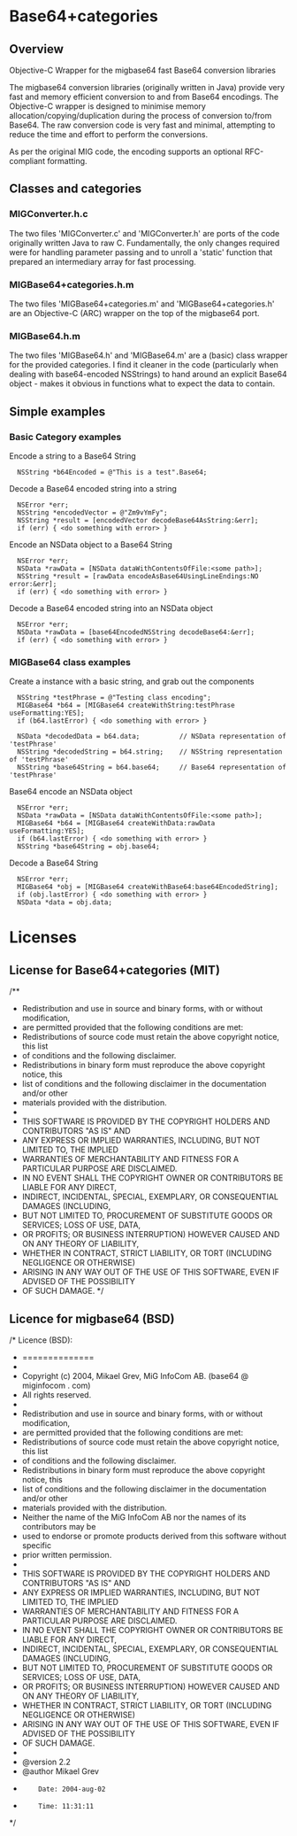 Base64+categories
=================

Overview
--------

Objective-C Wrapper for the migbase64 fast Base64 conversion libraries

The migbase64 conversion libraries (originally written in Java) provide very fast and
memory efficient conversion to and from Base64 encodings.  The Objective-C wrapper
is designed to minimise memory allocation/copying/duplication during the process
of conversion to/from Base64.  The raw conversion code is very fast and minimal,
attempting to reduce the time and effort to perform the conversions.

As per the original MIG code, the encoding supports an optional RFC-compliant formatting.

Classes and categories
----------------------

### MIGConverter.h.c

The two files 'MIGConverter.c' and 'MIGConverter.h' are ports of the code originally
written Java to raw C.  Fundamentally, the only changes required were for handling
parameter passing and to unroll a 'static' function that prepared an intermediary 
array for fast processing.

### MIGBase64+categories.h.m

The two files 'MIGBase64+categories.m' and 'MIGBase64+categories.h' are an Objective-C (ARC)
wrapper on the top of the migbase64 port.

### MIGBase64.h.m

The two files 'MIGBase64.h' and 'MIGBase64.m' are a (basic) class wrapper for the 
provided categories.  I find it cleaner in the code (particularly when dealing with
base64-encoded NSStrings) to hand around an explicit Base64 object - makes it
obvious in functions what to expect the data to contain.

Simple examples
---------------

### Basic Category examples

Encode a string to a Base64 String

      NSString *b64Encoded = @"This is a test".Base64;

Decode a Base64 encoded string into a string

      NSError *err;
      NSString *encodedVector = @"Zm9vYmFy";
      NSString *result = [encodedVector decodeBase64AsString:&err];
      if (err) { <do something with error> }

Encode an NSData object to a Base64 String

      NSError *err;
      NSData *rawData = [NSData dataWithContentsOfFile:<some path>];
      NSString *result = [rawData encodeAsBase64UsingLineEndings:NO error:&err];
      if (err) { <do something with error> }

Decode a Base64 encoded string into an NSData object

      NSError *err;
      NSData *rawData = [base64EncodedNSString decodeBase64:&err];
      if (err) { <do something with error> }


### MIGBase64 class examples

Create a instance with a basic string, and grab out the components

      NSString *testPhrase = @"Testing class encoding";
      MIGBase64 *b64 = [MIGBase64 createWithString:testPhrase useFormatting:YES];
      if (b64.lastError) { <do something with error> }
    
      NSData *decodedData = b64.data;          // NSData representation of 'testPhrase'
      NSString *decodedString = b64.string;    // NSString representation of 'testPhrase'
      NSString *base64String = b64.base64;     // Base64 representation of 'testPhrase'

Base64 encode an NSData object

      NSError *err;
      NSData *rawData = [NSData dataWithContentsOfFile:<some path>];
      MIGBase64 *b64 = [MIGBase64 createWithData:rawData useFormatting:YES];
      if (b64.lastError) { <do something with error> }
      NSString *base64String = obj.base64;

Decode a Base64 String

      NSError *err;
      MIGBase64 *obj = [MIGBase64 createWithBase64:base64EncodedString];
      if (obj.lastError) { <do something with error> }
      NSData *data = obj.data;

Licenses
========

License for Base64+categories (MIT)
-----------------------------------
/**
 * Redistribution and use in source and binary forms, with or without modification,
 * are permitted provided that the following conditions are met:
 * Redistributions of source code must retain the above copyright notice, this list
 * of conditions and the following disclaimer.
 * Redistributions in binary form must reproduce the above copyright notice, this
 * list of conditions and the following disclaimer in the documentation and/or other
 * materials provided with the distribution.
 *
 * THIS SOFTWARE IS PROVIDED BY THE COPYRIGHT HOLDERS AND CONTRIBUTORS "AS IS" AND
 * ANY EXPRESS OR IMPLIED WARRANTIES, INCLUDING, BUT NOT LIMITED TO, THE IMPLIED
 * WARRANTIES OF MERCHANTABILITY AND FITNESS FOR A PARTICULAR PURPOSE ARE DISCLAIMED.
 * IN NO EVENT SHALL THE COPYRIGHT OWNER OR CONTRIBUTORS BE LIABLE FOR ANY DIRECT,
 * INDIRECT, INCIDENTAL, SPECIAL, EXEMPLARY, OR CONSEQUENTIAL DAMAGES (INCLUDING,
 * BUT NOT LIMITED TO, PROCUREMENT OF SUBSTITUTE GOODS OR SERVICES; LOSS OF USE, DATA,
 * OR PROFITS; OR BUSINESS INTERRUPTION) HOWEVER CAUSED AND ON ANY THEORY OF LIABILITY,
 * WHETHER IN CONTRACT, STRICT LIABILITY, OR TORT (INCLUDING NEGLIGENCE OR OTHERWISE)
 * ARISING IN ANY WAY OUT OF THE USE OF THIS SOFTWARE, EVEN IF ADVISED OF THE POSSIBILITY
 * OF SUCH DAMAGE. 
 */
 
Licence for migbase64 (BSD)
---------------------------

/* Licence (BSD):
 * ==============
 *
 * Copyright (c) 2004, Mikael Grev, MiG InfoCom AB. (base64 @ miginfocom . com)
 * All rights reserved.
 *
 * Redistribution and use in source and binary forms, with or without modification,
 * are permitted provided that the following conditions are met:
 * Redistributions of source code must retain the above copyright notice, this list
 * of conditions and the following disclaimer.
 * Redistributions in binary form must reproduce the above copyright notice, this
 * list of conditions and the following disclaimer in the documentation and/or other
 * materials provided with the distribution.
 * Neither the name of the MiG InfoCom AB nor the names of its contributors may be
 * used to endorse or promote products derived from this software without specific
 * prior written permission.
 *
 * THIS SOFTWARE IS PROVIDED BY THE COPYRIGHT HOLDERS AND CONTRIBUTORS "AS IS" AND
 * ANY EXPRESS OR IMPLIED WARRANTIES, INCLUDING, BUT NOT LIMITED TO, THE IMPLIED
 * WARRANTIES OF MERCHANTABILITY AND FITNESS FOR A PARTICULAR PURPOSE ARE DISCLAIMED.
 * IN NO EVENT SHALL THE COPYRIGHT OWNER OR CONTRIBUTORS BE LIABLE FOR ANY DIRECT,
 * INDIRECT, INCIDENTAL, SPECIAL, EXEMPLARY, OR CONSEQUENTIAL DAMAGES (INCLUDING,
 * BUT NOT LIMITED TO, PROCUREMENT OF SUBSTITUTE GOODS OR SERVICES; LOSS OF USE, DATA,
 * OR PROFITS; OR BUSINESS INTERRUPTION) HOWEVER CAUSED AND ON ANY THEORY OF LIABILITY,
 * WHETHER IN CONTRACT, STRICT LIABILITY, OR TORT (INCLUDING NEGLIGENCE OR OTHERWISE)
 * ARISING IN ANY WAY OUT OF THE USE OF THIS SOFTWARE, EVEN IF ADVISED OF THE POSSIBILITY
 * OF SUCH DAMAGE.
 *
 * @version 2.2
 * @author Mikael Grev
 *         Date: 2004-aug-02
 *         Time: 11:31:11
 */